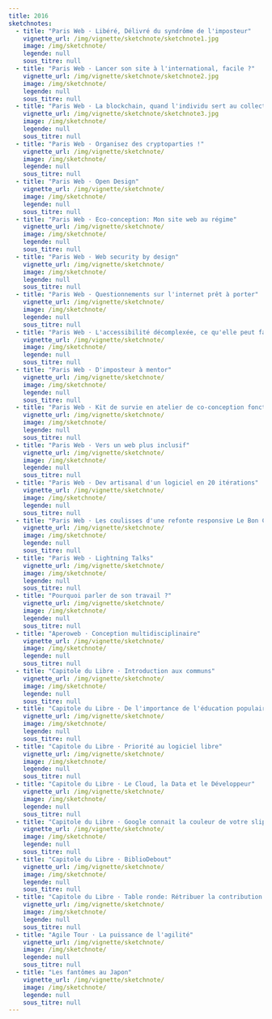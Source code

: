```yaml
---
title: 2016
sketchnotes:
  - title: "Paris Web · Libéré, Délivré du syndrôme de l'imposteur"
    vignette_url: /img/vignette/sketchnote/sketchnote1.jpg
    image: /img/sketchnote/
    legende: null
    sous_titre: null
  - title: "Paris Web · Lancer son site à l'international, facile ?"
    vignette_url: /img/vignette/sketchnote/sketchnote2.jpg
    image: /img/sketchnote/
    legende: null
    sous_titre: null
  - title: "Paris Web · La blockchain, quand l'individu sert au collectif malgré lui"
    vignette_url: /img/vignette/sketchnote/sketchnote3.jpg
    image: /img/sketchnote/
    legende: null
    sous_titre: null
  - title: "Paris Web · Organisez des cryptoparties !"
    vignette_url: /img/vignette/sketchnote/
    image: /img/sketchnote/
    legende: null
    sous_titre: null
  - title: "Paris Web · Open Design"
    vignette_url: /img/vignette/sketchnote/
    image: /img/sketchnote/
    legende: null
    sous_titre: null
  - title: "Paris Web · Eco-conception: Mon site web au régime"
    vignette_url: /img/vignette/sketchnote/
    image: /img/sketchnote/
    legende: null
    sous_titre: null
  - title: "Paris Web · Web security by design"
    vignette_url: /img/vignette/sketchnote/
    image: /img/sketchnote/
    legende: null
    sous_titre: null
  - title: "Paris Web · Questionnements sur l'internet prêt à porter"
    vignette_url: /img/vignette/sketchnote/
    image: /img/sketchnote/
    legende: null
    sous_titre: null
  - title: "Paris Web · L'accessibilité décomplexée, ce qu'elle peut faire pour vous."
    vignette_url: /img/vignette/sketchnote/
    image: /img/sketchnote/
    legende: null
    sous_titre: null
  - title: "Paris Web · D'imposteur à mentor"
    vignette_url: /img/vignette/sketchnote/
    image: /img/sketchnote/
    legende: null
    sous_titre: null
  - title: "Paris Web · Kit de survie en atelier de co-conception fonctionnelle UX"
    vignette_url: /img/vignette/sketchnote/
    image: /img/sketchnote/
    legende: null
    sous_titre: null
  - title: "Paris Web · Vers un web plus inclusif"
    vignette_url: /img/vignette/sketchnote/
    image: /img/sketchnote/
    legende: null
    sous_titre: null
  - title: "Paris Web · Dev artisanal d'un logiciel en 20 itérations"
    vignette_url: /img/vignette/sketchnote/
    image: /img/sketchnote/
    legende: null
    sous_titre: null
  - title: "Paris Web · Les coulisses d'une refonte responsive Le Bon Coin"
    vignette_url: /img/vignette/sketchnote/
    image: /img/sketchnote/
    legende: null
    sous_titre: null  
  - title: "Paris Web · Lightning Talks"
    vignette_url: /img/vignette/sketchnote/
    image: /img/sketchnote/
    legende: null
    sous_titre: null  
  - title: "Pourquoi parler de son travail ?"
    vignette_url: /img/vignette/sketchnote/
    image: /img/sketchnote/
    legende: null
    sous_titre: null  
  - title: "Aperoweb · Conception multidisciplinaire"
    vignette_url: /img/vignette/sketchnote/
    image: /img/sketchnote/
    legende: null
    sous_titre: null  
  - title: "Capitole du Libre · Introduction aux communs"
    vignette_url: /img/vignette/sketchnote/
    image: /img/sketchnote/
    legende: null
    sous_titre: null  
  - title: "Capitole du Libre · De l'importance de l'éducation populaire au numérique"
    vignette_url: /img/vignette/sketchnote/
    image: /img/sketchnote/
    legende: null
    sous_titre: null
  - title: "Capitole du Libre · Priorité au logiciel libre"
    vignette_url: /img/vignette/sketchnote/
    image: /img/sketchnote/
    legende: null
    sous_titre: null
  - title: "Capitole du Libre · Le Cloud, la Data et le Développeur"
    vignette_url: /img/vignette/sketchnote/
    image: /img/sketchnote/
    legende: null
    sous_titre: null
  - title: "Capitole du Libre · Google connait la couleur de votre slip"
    vignette_url: /img/vignette/sketchnote/
    image: /img/sketchnote/
    legende: null
    sous_titre: null
  - title: "Capitole du Libre · BiblioDebout"
    vignette_url: /img/vignette/sketchnote/
    image: /img/sketchnote/
    legende: null
    sous_titre: null
  - title: "Capitole du Libre · Table ronde: Rétribuer la contribution aux communs ?"
    vignette_url: /img/vignette/sketchnote/
    image: /img/sketchnote/
    legende: null
    sous_titre: null
  - title: "Agile Tour · La puissance de l'agilité"
    vignette_url: /img/vignette/sketchnote/
    image: /img/sketchnote/
    legende: null
    sous_titre: null
  - title: "Les fantômes au Japon"
    vignette_url: /img/vignette/sketchnote/
    image: /img/sketchnote/
    legende: null
    sous_titre: null
---
```

